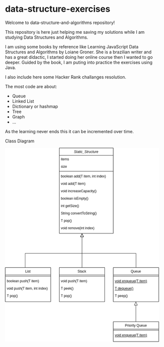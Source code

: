# data-structure-exercises

Welcome to data-structure-and-algorithms repository!

This repository is here just helping  me saving my solutions while I am studying Data Structures and Algorithms.

I am using some books by reference like Learning JavaScript Data Structures and Algorithms by Loiane Groner.
She is a brazilian writer and has a great didactic, I started doing her online course
then I wanted to go deeper. Guided by the book, I am puting into practice the exercises using Java.

I also  include here some Hacker Rank challanges resolution.

The most code are about:
- Queue
- Linked List
- Dictionary or hashmap
- Tree
- Graph
- ...

As the learning never ends this it can be incremented over time.

Class Diagram

![diagram.drawio.png](src%2Fmain%2Fresources%2Fdiagram.drawio.png)
